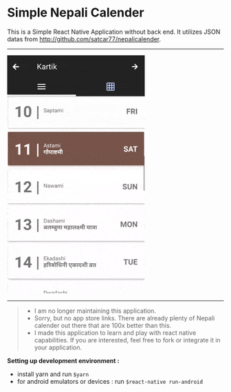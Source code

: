 # Simple Nepali Calender

This is a Simple React Native Application without back end. It utilizes JSON datas from http://github.com/satcar77/nepalicalender.    

----------

![Nepali Calender](https://github.com/satcar77/RN-nepali-calender/raw/master/screen/screen.gif)

----------

> - I am no longer maintaining this application. 
> - Sorry, but no app store links. There are already plenty of Nepali calender out there that are 100x better than this. 
> - I made this application to learn and play with react native capabilities. If you are interested, feel free to fork or integrate it in your application. 

**Setting up development environment :**

- install yarn and run `$yarn`
- for android emulators or devices :
run `$react-native run-android`



